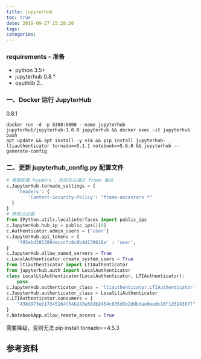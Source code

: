 ```yaml
---
title: jupyterhub
toc: true
date: 2019-09-27 15:28:20
tags:
categories:
---
```


### requirements - 准备

- python 3.5+
- jupyterhub 0.8.*
- oauthlib 2.*.*

### 一、Docker 运行 JupyterHub
0.8.1
```shell
docker run -d -p 8300:8000 --name jupyterhub jupyterhub/jupyterhub:1.0.0 jupyterhub && docker exec -it jupyterhub bash
apt update && apt install -y vim && pip install jupyterhub-ltiauthenticator tornado==5.1.1 notebook==5.6.0 && jupyterhub --generate-config
```

### 二、更新 jupyterhub_config.py 配置文件

```python
# 需要配置 headers ，否则无法通过 frame 集成
c.JupyterHub.tornado_settings = {
    'headers': {
        'Content-Security-Policy': "frame-ancestors *"
  }
}
# 修改认证器
from IPython.utils.localinterfaces import public_ips
c.JupyterHub.hub_ip = public_ips()[0]
c.Authenticator.admin_users = {'user'}
c.JupyterHub.api_tokens = {
    'f05ebd3853894ecccfc8c8b4d139618a' : 'user',
}
c.JupyterHub.allow_named_servers = True
c.LocalAuthenticator.create_system_users = True
from ltiauthenticator import LTIAuthenticator
from jupyterhub.auth import LocalAuthenticator
class LocalLtiAuthenticator(LocalAuthenticator, LTIAuthenticator):
    pass
c.JupyterHub.authenticator_class = 'ltiauthenticator.LTIAuthenticator'
c.JupyterHub.authenticator_class = LocalLtiAuthenticator
c.LTIAuthenticator.consumers = {
    "438d973eb17345164f54b243a58db2454c635d3b2ddbdae0eedc10f1d324367f": "99a4a8cc1209492c779bb1f951fcd5959fa6824e2b7cb9d00e924a81da568e3c"
}
c.NotebookApp.allow_remote_access = True
```

需要降级，否则无法
pip install tornado==4.5.3

## 参考资料

